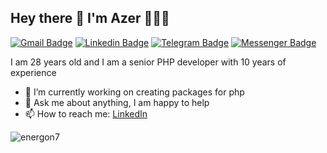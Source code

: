 ## Hey there 👋 I'm Azer 👨🏻‍💻

[![Gmail Badge](https://img.shields.io/badge/-azer@simple.az-c14438?style=flat&logo=Gmail&logoColor=white)](mailto:azer@simple.az "Connect via Email")
[![Linkedin Badge](https://img.shields.io/badge/-Azer%20Mammadov-0072b1?style=flat&logo=Linkedin&logoColor=white)](https://www.linkedin.com/in/energon7?locale=en_US "Connect on LinkedIn")
[![Telegram Badge](https://img.shields.io/badge/-@Azer%20Mammadov-0088CC?style=flat&logo=Telegram&logoColor=white)](https://t.me/energon7 "Contact on Telegram")
[![Messenger Badge](https://img.shields.io/badge/-Messenger-0078FF?style=flat&logo=Messenger&logoColor=white)](https://m.me/energon7 "Connect on Facebook")


I am 28 years old and I am a senior PHP developer with 10 years of experience

- 🔭 I’m currently working on creating packages for php
- 💬 Ask me about anything, I am happy to help
- 📫 How to reach me: [LinkedIn](https://www.linkedin.com/in/energon7)



<img src="https://github-readme-stats.vercel.app/api?username=energon7&show_icons=true&theme=gotham" alt="energon7" />
